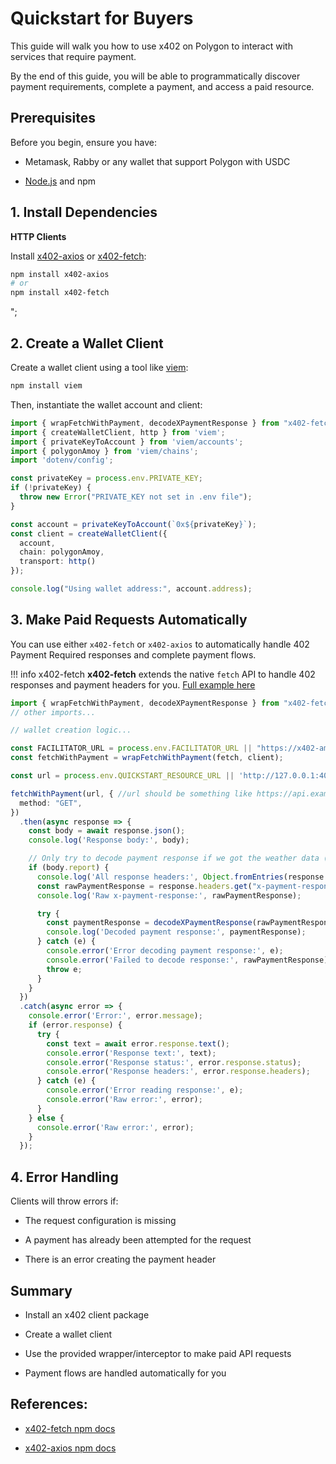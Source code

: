 # Quickstart for Buyers

This guide will walk you how to use x402 on Polygon 
to interact with services that require payment.

By the end of this guide, you will be able to programmatically discover
payment requirements, complete a payment, and access a paid resource.

## Prerequisites
Before you begin, ensure you have:

* Metamask, Rabby or any wallet that support Polygon with USDC

* [Node.js](https://nodejs.org/en) and npm

## 1. Install Dependencies

**HTTP Clients**

Install [x402-axios](https://www.npmjs.com/package/x402-axios) or [x402-fetch](https://www.npmjs.com/package/x402-fetch):

```bash
npm install x402-axios
# or
npm install x402-fetch
```
";

## 2. Create a Wallet Client

Create a wallet client using a tool like [viem](https://viem.sh/):


```bash
npm install viem
```

Then, instantiate the wallet account and client:

```typescript
import { wrapFetchWithPayment, decodeXPaymentResponse } from "x402-fetch";
import { createWalletClient, http } from 'viem';
import { privateKeyToAccount } from 'viem/accounts';
import { polygonAmoy } from 'viem/chains';
import 'dotenv/config';

const privateKey = process.env.PRIVATE_KEY;
if (!privateKey) {
  throw new Error("PRIVATE_KEY not set in .env file");
}

const account = privateKeyToAccount(`0x${privateKey}`);
const client = createWalletClient({
  account,
  chain: polygonAmoy,
  transport: http()
});

console.log("Using wallet address:", account.address);
```

## 3. Make Paid Requests Automatically

You can use either `x402-fetch` or `x402-axios` to automatically handle 402 Payment Required responses and complete payment flows.

!!! info x402-fetch
    **x402-fetch** extends the native `fetch` API to handle 402 responses and payment headers for you. [Full example here](https://github.com/AkshatGada/x402_Polygon/tree/feature/facilitator-amoy/demo/quickstart-local)

```typescript
import { wrapFetchWithPayment, decodeXPaymentResponse } from "x402-fetch";
// other imports...

// wallet creation logic...

const FACILITATOR_URL = process.env.FACILITATOR_URL || "https://x402-amoy.polygon.technology"
const fetchWithPayment = wrapFetchWithPayment(fetch, client);

const url = process.env.QUICKSTART_RESOURCE_URL || 'http://127.0.0.1:4021/weather';

fetchWithPayment(url, { //url should be something like https://api.example.com/paid-endpoint
  method: "GET",
})
  .then(async response => {
    const body = await response.json();
    console.log('Response body:', body);

    // Only try to decode payment response if we got the weather data (not the 402 response)
    if (body.report) {
      console.log('All response headers:', Object.fromEntries(response.headers.entries()));
      const rawPaymentResponse = response.headers.get("x-payment-response");
      console.log('Raw x-payment-response:', rawPaymentResponse);

      try {
        const paymentResponse = decodeXPaymentResponse(rawPaymentResponse);
        console.log('Decoded payment response:', paymentResponse);
      } catch (e) {
        console.error('Error decoding payment response:', e);
        console.error('Failed to decode response:', rawPaymentResponse);
        throw e;
      }
    }
  })
  .catch(async error => {
    console.error('Error:', error.message);
    if (error.response) {
      try {
        const text = await error.response.text();
        console.error('Response text:', text);
        console.error('Response status:', error.response.status);
        console.error('Response headers:', error.response.headers);
      } catch (e) {
        console.error('Error reading response:', e);
        console.error('Raw error:', error);
      }
    } else {
      console.error('Raw error:', error);
    }
  }); 
```

## 4. Error Handling
Clients will throw errors if:

* The request configuration is missing

* A payment has already been attempted for the request

* There is an error creating the payment header

## Summary
* Install an x402 client package

* Create a wallet client

* Use the provided wrapper/interceptor to make paid API requests

* Payment flows are handled automatically for you

## References:

* [x402-fetch npm docs](https://www.npmjs.com/package/x402-fetch)

* [x402-axios npm docs](https://www.npmjs.com/package/x402-axios)